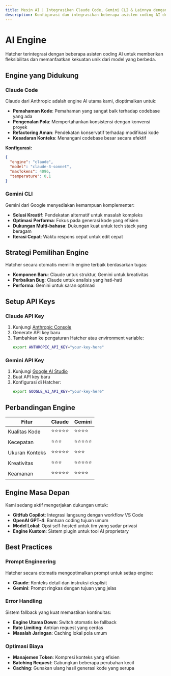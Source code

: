```yaml
---
title: Mesin AI | Integrasikan Claude Code, Gemini CLI & Lainnya dengan Hatcher
description: Konfigurasi dan integrasikan beberapa asisten coding AI dengan Hatcher IDE. Dukungan untuk Claude Code, Gemini CLI, dan mesin AI lainnya untuk alur kerja pengembangan yang fleksibel dan powerful.
---
```


# AI Engine

Hatcher terintegrasi dengan beberapa asisten coding AI untuk memberikan fleksibilitas dan memanfaatkan kekuatan unik dari model yang berbeda.

## Engine yang Didukung

### Claude Code

Claude dari Anthropic adalah engine AI utama kami, dioptimalkan untuk:

- **Pemahaman Kode**: Pemahaman yang sangat baik terhadap codebase yang ada
- **Pengenalan Pola**: Mempertahankan konsistensi dengan konvensi proyek
- **Refactoring Aman**: Pendekatan konservatif terhadap modifikasi kode
- **Kesadaran Konteks**: Menangani codebase besar secara efektif

**Konfigurasi:**

```json
{
  "engine": "claude",
  "model": "claude-3-sonnet",
  "maxTokens": 4096,
  "temperature": 0.1
}
```

### Gemini CLI

Gemini dari Google menyediakan kemampuan komplementer:

- **Solusi Kreatif**: Pendekatan alternatif untuk masalah kompleks
- **Optimasi Performa**: Fokus pada generasi kode yang efisien
- **Dukungan Multi-bahasa**: Dukungan kuat untuk tech stack yang beragam
- **Iterasi Cepat**: Waktu respons cepat untuk edit cepat

## Strategi Pemilihan Engine

Hatcher secara otomatis memilih engine terbaik berdasarkan tugas:

- **Komponen Baru**: Claude untuk struktur, Gemini untuk kreativitas
- **Perbaikan Bug**: Claude untuk analisis yang hati-hati
- **Performa**: Gemini untuk saran optimasi

## Setup API Keys

### Claude API Key

1. Kunjungi [Anthropic Console](https://console.anthropic.com)
2. Generate API key baru
3. Tambahkan ke pengaturan Hatcher atau environment variable:
   ```bash
   export ANTHROPIC_API_KEY="your-key-here"
   ```

### Gemini API Key

1. Kunjungi [Google AI Studio](https://aistudio.google.com)
2. Buat API key baru
3. Konfigurasi di Hatcher:
   ```bash
   export GOOGLE_AI_API_KEY="your-key-here"
   ```

## Perbandingan Engine

| Fitur          | Claude     | Gemini     |
| -------------- | ---------- | ---------- |
| Kualitas Kode  | ⭐⭐⭐⭐⭐ | ⭐⭐⭐⭐   |
| Kecepatan      | ⭐⭐⭐     | ⭐⭐⭐⭐⭐ |
| Ukuran Konteks | ⭐⭐⭐⭐⭐ | ⭐⭐⭐     |
| Kreativitas    | ⭐⭐⭐     | ⭐⭐⭐⭐⭐ |
| Keamanan       | ⭐⭐⭐⭐⭐ | ⭐⭐⭐⭐   |

## Engine Masa Depan

Kami sedang aktif mengerjakan dukungan untuk:

- **GitHub Copilot**: Integrasi langsung dengan workflow VS Code
- **OpenAI GPT-4**: Bantuan coding tujuan umum
- **Model Lokal**: Opsi self-hosted untuk tim yang sadar privasi
- **Engine Kustom**: Sistem plugin untuk tool AI proprietary

## Best Practices

### Prompt Engineering

Hatcher secara otomatis mengoptimalkan prompt untuk setiap engine:

- **Claude**: Konteks detail dan instruksi eksplisit
- **Gemini**: Prompt ringkas dengan tujuan yang jelas

### Error Handling

Sistem fallback yang kuat memastikan kontinuitas:

- **Engine Utama Down**: Switch otomatis ke fallback
- **Rate Limiting**: Antrian request yang cerdas
- **Masalah Jaringan**: Caching lokal pola umum

### Optimasi Biaya

- **Manajemen Token**: Kompresi konteks yang efisien
- **Batching Request**: Gabungkan beberapa perubahan kecil
- **Caching**: Gunakan ulang hasil generasi kode yang serupa
